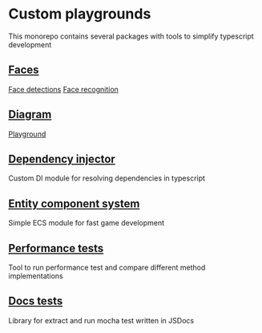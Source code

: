 # Custom playgrounds

This monorepo contains several packages with tools to simplify typescript development

## [Faces](faces)

[Face detections](https://g43riko.github.io/custom-playground/face-detection)
[Face recognition](https://g43riko.github.io/custom-playground/face-recognition)

## [Diagram](g-diagrams)

[Playground](https://g43riko.github.io/custom-playground/diagram)

## [Dependency injector](dependency-injector#readme)

Custom DI module for resolving dependencies in typescript

## [Entity component system](ecs#readme)

Simple ECS module for fast game development

## [Performance tests](perf-test#readme)

Tool to run performance test and compare different method implementations

## [Docs tests](docs-test#readme)

Library for extract and run mocha test written in JSDocs
